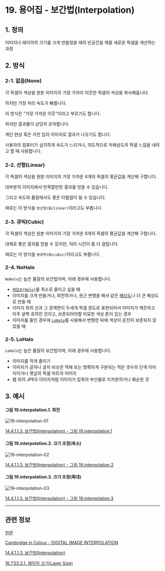 # 19. 용어집 - 보간법(Interpolation)

<a id="19-interpolation-s1"></a>

## 1. 정의
이미지나 레이어의 크기를 크게 만들었을 때의 빈공간을 채울 새로운 픽셀을 계산하는 과정

<a id="19-interpolation-s2"></a>

## 2. 방식

<a id="19-interpolation-s2-01"></a>

### 2-1. 없음(None)
각 픽셀의 색상을 원본 이미지의 가장 가까이 이웃한 픽셀의 색상을 복사해옵니다.

하지만 가장 처리 속도가 빠릅니다.

이 방식은 "가장 가까운 이웃"이라고 부르기도 합니다.

하지만 결과물이 상당히 조악합니다.

계단 현상 혹은 거친 입자 이미지로 결과가 나오기도 합니다.

사용자의 컴퓨터가 심각하게 속도가 느리거나, 의도적으로 저해상도의 픽셀 느낌을 내려고 할 때 사용합니다.

<a id="19-interpolation-s2-02"></a>

### 2-2. 선형(Linear)
각 픽셀의 색상을 원본 이미지의 가장 가까운 4개의 픽셀의 평균값을 계산해 구합니다.

대부분의 이미지에서 만족할만한 결과를 얻을 수 있습니다.

그리고 속도와 품질에서도 좋은 타협점이 될 수 있습니다.

때로는 이 방식을 `쌍선형(Bilinear)`이라고도 부릅니다.

<a id="19-interpolation-s2-03"></a>

### 2-3. 큐빅(Cubic)
각 픽셀의 색상은 원본 이미지의 가장 가까운 8개의 픽셀의 평균값을 계산해 구합니다.

대체로 좋은 결과를 얻을 수 있지만, 처리 시간이 좀 더 걸립니다.

때로는 이 방식을 `쌍큐빅(Bicubic)`이라고도 부릅니다.

<a id="19-interpolation-s2-04"></a>

### 2-4. NoHalo
`NoHalo`는 높은 품질의 보간법이며, 아래 경우에 사용합니다.

- [`헤일로(Halo)`](./19-glossaryx-halo.md)를 최소로 줄이고 싶을 때
- 이미지를 크게 만들거나, 회전하거나, 원근 변형을 해서 같은 [해상도](./19-glossaryx-resolution.md)나 더 큰 해상도로 만들 때
- 이미지 위의 선과 그 경계면이 두세개 픽셀 정도로 표현되어서 이미지가 깨끗하고 아주 살짝 흐려진 것이고, 보존되어야할 미묘한 색상 톤이 있는 경우
- 이미지를 줄인 경우에 [`LoHalo`](./14-04-01-01-03-interpolation.md#14-04-01-01-03-s1-05)를 사용해서 변형한 뒤에 색상이 온전히 보존되지 않았을 때

<a id="19-interpolation-s2-05"></a>

### 2-5. LoHalo
`LoHalo`는 높은 품질의 보간법이며, 아래 경우에 사용합니다.

- 이미지를 작게 줄이기
- 이미지가 글자나 글자 비슷한 객체 또는 명확하게 구분되는 적은 갯수의 단색 이미지이거나 옛날의 픽셀 아트의 이미지
- 웹 위의 JPEG 이미지처럼 이미지가 압축의 부산물로 지저분하거나 훼손된 것

<a id="19-interpolation-s3"></a>

## 3. 예시

<a id="19-interpolation-01"></a>

#### 그림 19.interpolation.1. 회전
![19-interpolation-01](https://github.com/wonder13662/gimp/assets/15767104/727496f6-6661-4e97-853a-bc6228ebbeb4)

[14.4.1.1.3. 보간법(Interpolation) - 그림 19.interpolation.1](./14-04-01-01-03-interpolation.md#19-interpolation-01)

<a id="19-interpolation-02"></a>

#### 그림 19.interpolation.2. 크기 조정(축소)
![19-interpolation-02](https://github.com/wonder13662/gimp/assets/15767104/52617f0f-f12c-4898-90fe-544c9d386636)

[14.4.1.1.3. 보간법(Interpolation) - 그림 19.interpolation.2](./14-04-01-01-03-interpolation.md#19-interpolation-02)

<a id="19-interpolation-03"></a>

#### 그림 19.interpolation.3. 크기 조정(확대)
![19-interpolation-03](https://github.com/wonder13662/gimp/assets/15767104/62300f2e-4c4f-4aae-9644-b4c8218bebfd)

[14.4.1.1.3. 보간법(Interpolation) - 그림 19.interpolation.3](./14-04-01-01-03-interpolation.md#19-interpolation-03)

***

## 관련 정보

[원문](https://docs.gimp.org/2.10/ko/glossary.html#glossary-interpolation)

[Cambridge in Colour - DIGITAL IMAGE INTERPOLATION](https://www.cambridgeincolour.com/tutorials/image-interpolation.htm)

[14.4.1.1.3. 보간법(Interpolation)](./14-04-01-01-03-interpolation.md)

[16.7.53.2.1. 레이어 크기(Layer Size)](./16-07-53-02-01-layer_size.md)